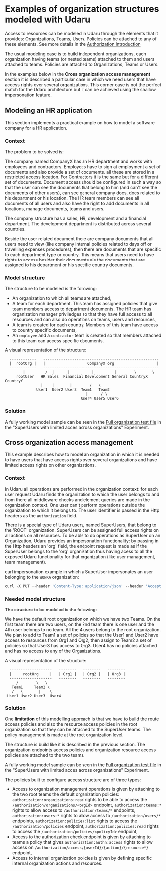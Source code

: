 # Examples of organization structures modeled with Udaru

Access to resources can be modeled in Udaru through the elements that it provides: Organizations, Teams, Users. Policies can be attached to any of these elements.
See more details in the [Authorization Introduction][]

The usual modeling case is to build independent organizations, each organization having teams (or nested teams) attached to them and users attached to teams. Policies are attached to Organizations, Teams or Users.

In the examples below in the **Cross organization access management** section it is described a particular case in which we need users that have access rights over several organizations. This corner case is not the perfect match for the Udaru architecture but it can be achieved using the shallow impersonation feature.

## Modeling an HR application

This section implements a practical example on how to model a software company for a HR application.

### Context

The problem to be solved is:

The company named CompanyX has an HR department and works with employees and contractors. Employees have to sign at employment a set of documents and also provide a set of documents, all these are stored in a restricted access location. For Contractors it is the same but for a different set of documents. Document access should be configured in such a way so that the user can see the documents that belong to him (and can't see the documents of other users), can see general company docs, docs related to his department or his location. The HR team members can see all documents of all users and also have the right to add documents in all locations, manage documents, teams and users.

The company structure has a sales, HR, development and a financial department. The development department is distributed across several countries.

Beside the user related document there are company documents that all users need to view (like company internal policies related to days off or travelling expenses procedures), then there are documents that are specific to each department type or country. This means that users need to have rights to access besider their documents als the documents that are assigned to his department or his specific country documents.

### Model structure

The structure to be modeled is the following:
- An organization to which all teams are attached,
- A team for each department. This team has assigned policies that give team members access to department documents. The HR team has organization manager priviledges so that they have full access to all resources and can also do operations on teams, users and resources,
- A team is created for each country. Members of this team have access to country specific documents,
- An `employee` and a `contractor` team is created so that members attached to this team can access specific documents.

A visual representation of the structure:
```
  ------------   ----------------------------------------------------
  |  rootOrg |   |                   CompanyX org                   |
  ------------   ----------------------------------------------------
        |         /  |      |          |         |        \       \
     rootUser   HR Sales  Financial Development General CountryX CountryY
                |    |       |        /   \
              User1  User2 User3  Team1   Team2
                                    |      / \
                                  User4 User5 User6
```

### Solution

A fully working model sample can be seen in the [Full organization test file][] in the "SuperUsers with limited acces across organizations" Experiment.


## Cross organization access management

This example describes how to model an organization in which it is needed to have users that have access rights over several organizations and have limited access rights on other organizations.

### Context

In Udaru all operations are performed in the organization context: for each user request Udaru finds the organization to which the user belongs to and from there all middleware checks and element queries are made in the organization context. One user can't perform operations outside the organization to which it belongs to. The user identifier is passed in the Http headers as the `authorization` field.

There is a special type of Udaru users, named SuperUsers, that belong to the 'ROOT' organization. SuperUsers can be assigned full access rights on all actions on all resources. To be able to do operations as SuperUser on an Organization, Udaru provides an impersonation functionality: by passing in the Http headers an 'org' field, the endpoint request is made as if the SuperUser belongs to the 'org' organization thus having acess to all the exposed Udaru functionality for that organization (like user management, team management).

curl impersonation example in which a SuperUser impersonates an user belonging to the `WONKA` organization:
```javascript
curl -X PUT --header 'Content-Type: application/json' --header 'Accept: application/json' --header 'authorization: ROOTID' --header 'org: WONKA' -d '{"policies":["PolicyID"]}' 'http://localhost:8080/authorization/teams/TeamID/policies'
```

### Needed model structure

The structure to be modeled is the following:

We have the default root organization on which we have two Teams. On the first team there are two users, on the 2nd team there is one user and the 4th user belongs to no team. All the 4 users belong to the root organization.
We plan to add to Team1 a set of policies so that the User1 and User2 have access to resources from Org1 and Org2, then assign to Team2 a set of policies so that User3 has access to Org3. User4 has no policies attached and has no access to any of the Organizations.

A visual representation of the structure:
```
  -------------------   --------   --------   --------
  |     rootOrg     |   | Org1 |   | Org2 |   | Org3 |
  -------------------   --------   --------   --------
     /        \   \
   Team1     Team2 \
   /   \       |    \
 User1 User2 User3  User4
```

### Solution

One **limitation** of this modelling approach is that we have to build the route access policies and also the resource access policies in the root organization so that they can be attached to the SuperUser teams. The policy management is made at the root organization level.

The structure is build like it is described in the previous section.
The organization endpoints access policies and organization resource access policies are attached to the two teams.

A fully working model sample can be seen in the [Full organization test file][] in the "SuperUsers with limited acces across organizations" Experiment.

The policies built to configure access structure are of three types:
- Access to organization management operations is given by attaching to the two root teams the default organization policies: `authorization:organizations:read` rights to be able to access the `/authorization/organizations/<orgId>` endpoint, `authorization:teams:*` rights to allow access to `/authorization/teams/*` endpoints, `authorization:users:*` rights to allow access to `/authorization/users/*` endpoints, `authorization:policies:list` rights to access the `/authorization/policies` endpoint, `authorization:policies:read` rights to access the `/authorization/policies/<policyId>` endpoint,
- Access to the authorization check endpoint is given by attaching to teams a policy that gives `authorization:authn:access` rights to allow access on `/authorization/access/{userId}/{action}/{resource*}` endpoint,
- Access to internal organization policies is given by defining specific internal organization actions and resources.

[Authorization Introduction]: authorization-introduction.md
[Full organization test file]: ../test/integration/endToEnd/fullOrgStructure.test.js
